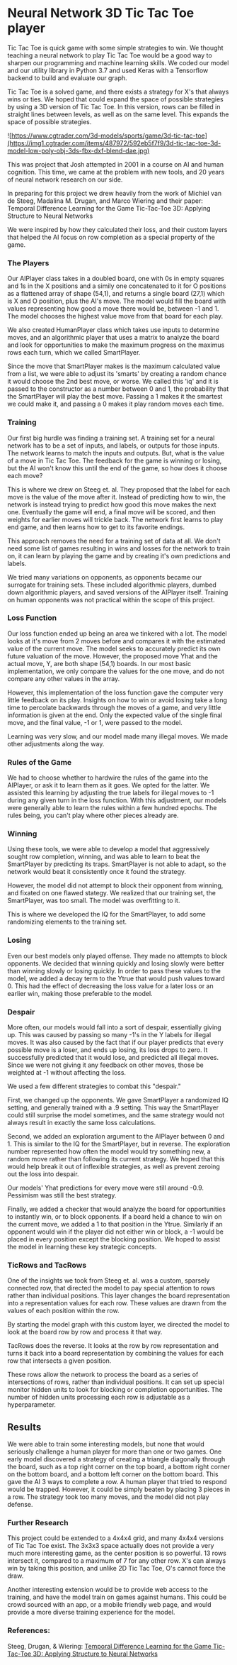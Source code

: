 # Neural Network 3D Tic Tac Toe player

Tic Tac Toe is quick game with some simple strategies to win. We thought teaching a neural network to play Tic Tac Toe would be a good way to sharpen our programming and machine learning skills. We coded our model and our utility library in Python 3.7 and used Keras with a Tensorflow backend to build and evaluate our graph.

Tic Tac Toe is a solved game, and there exists a strategy for X's that always wins or ties. We hoped that could expand the space of possible strategies by using a 3D version of Tic Tac Toe. In this version, rows can be filled in straight lines between levels, as well as on the same level. This expands the space of possible strategies.

![https://www.cgtrader.com/3d-models/sports/game/3d-tic-tac-toe](https://img1.cgtrader.com/items/487972/592eb5f7f9/3d-tic-tac-toe-3d-model-low-poly-obj-3ds-fbx-dxf-blend-dae.jpg)

This was project that Josh attempted in 2001 in a course on AI and human cognition. This time, we came at the problem with new tools, and 20 years of neural network research on our side.

In preparing for this project we drew heavily from the work of Michiel van de Steeg, Madalina M. Drugan, and Marco Wiering and their paper: Temporal Difference Learning for the Game Tic-Tac-Toe 3D: Applying Structure to Neural Networks

We were inspired by how they calculated their loss, and their custom layers that helped the AI focus on row completion as a special property of the game.

### The Players

Our AIPlayer class takes in a doubled board, one with 0s in empty squares and 1s in the X positions and a simily one concatenated to it for O positions as a flattened array of shape (54,1), and returns a single board (27,1) which is X and O position, plus the AI's move. The model would fill the board with values representing how good a move there would be, between -1 and 1. The model chooses the highest value move from that board for each play.

We also created HumanPlayer class which takes use inputs to determine moves, and an algorithmic player that uses a matrix to analyze the board and look for opportunities to make the maximum progress on the maximus rows each turn, which we called SmartPlayer.

Since the move that SmartPlayer makes is the maximum calculated value from a list, we were able to adjust its 'smarts' by creating a random chance it would choose the 2nd best move, or worse. We called this 'iq' and it is passed to the constructor as a number between 0 and 1, the probability that the SmartPlayer will play the best move. Passing a 1 makes it the smartest we could make it, and passing a 0 makes it play random moves each time.

### Training

Our first big hurdle was finding a training set. A training set for a neural network has to be a set of inputs, and labels, or outputs for those inputs. The network learns to match the inputs and outputs. But, what is the value of a move in Tic Tac Toe. The feedback for the game is winning or losing, but the AI won't know this until the end of the game, so how does it choose each move?

This is where we drew on Steeg et. al. They proposed that the label for each move is the value of the move after it. Instead of predicting how to win, the network is instead trying to predict how good this move makes the next one. Eventually the game will end, a final move will be scored, and then weights for earlier moves will trickle back. The network first learns to play end game, and then learns how to get to its favorite endings.

This approach removes the need for a training set of data at all. We don't need some list of games resulting in wins and losses for the network to train on, it can learn by playing the game and by creating it's own predictions and labels.

We tried many variations on opponents, as opponents became our surrogate for training sets. These included algorithmic players, dumbed down algorithmic players, and saved versions of the AIPlayer itself. Training on human opponents was not practical within the scope of this project.

### Loss Function


Our loss function ended up being an area we tinkered with a lot. The model looks at it's move from 2 moves before and compares it with the estimated value of the current move. The model seeks to accurately predict its own future valuation of the move. However, the proposed move Yhat and the actual move, Y, are both shape (54,1) boards. In our most basic implementation, we only compare the values for the one move, and do not compare any other values in the array.

However, this implementation of the loss function gave the computer very little feedback on its play. Insights on how to win or avoid losing take a long time to percolate backwards through the moves of a game, and very little information is given at the end. Only the expected value of the single final move, and the final value, -1 or 1, were passed to the model.

Learning was very slow, and our model made many illegal moves. We made other adjustments along the way.

### Rules of the Game

We had to choose whether to hardwire the rules of the game into the AIPlayer, or ask it to learn them as it goes. We opted for the latter. We assisted this learning by adjusting the true labels for illegal moves to -1 during any given turn in the loss function. With this adjustment, our models were generally able to learn the rules within a few hundred epochs. The rules being, you can't play where other pieces already are.

### Winning

Using these tools, we were able to develop a model that aggressively sought row completion, winning, and was able to learn to beat the SmartPlayer by predicting its traps. SmartPlayer is not able to adapt, so the network would beat it consistently once it found the strategy.

However, the model did not attempt to block their opponent from winning, and fixated on one flawed stategy. We realized that our training set, the SmartPlayer, was too small. The model was overfitting to it.

This is where we developed the IQ for the SmartPlayer, to add some randomizing elements to the training set.

### Losing

Even our best models only played offense. They made no attempts to block opponents. We decided that winning quickly and losing slowly were better than winning slowly or losing quickly. In order to pass these values to the model, we added a decay term to the Ytrue that would push values toward 0. This had the effect of decreasing the loss value for a later loss or an earlier win, making those preferable to the model.

### Despair

More often, our models would fall into a sort of despair, essentially giving up. This was caused by passing so many -1's in the Y labels for illegal moves. It was also caused by the fact that if our player predicts that every possible move is a loser, and ends up losing, its loss drops to zero. It successfully predicted that it would lose, and predicted all illegal moves. Since we were not giving it any feedback on other moves, those be weighted at -1 without affecting the loss.

We used a few different strategies to combat this "despair."

First, we changed up the opponents. We gave SmartPlayer a randomized IQ setting, and generally trained with a .9 setting. This way the SmartPlayer could still surprise the model sometimes, and the same strategy would not always result in exactly the same loss calculations.

Second, we added an exploration argument to the AIPlayer between 0 and 1. This is similar to the IQ for the SmartPlayer, but in reverse. The exploration number represented how often the model would try something new, a random move rather than following its current strategy. We hoped that this would help break it out of inflexible strategies, as well as prevent zeroing out the loss into despair.

Our models' Yhat predictions for every move were still around -0.9. Pessimism was still the best strategy.

Finally, we added a checker that would analyze the board for opportunities to instantly win, or to block opponents. If a board held a chance to win on the current move, we added a 1 to that position in the Ytrue. Similarly if an opponent would win if the player did not either win or block, a -1 would be placed in every position except the blocking position. We hoped to assist the model in learning these key strategic concepts.

### TicRows and TacRows

One of the insights we took from Steeg et. al. was a custom, sparsely connected row, that directed the model to pay special attention to rows rather than individual positions. This layer changes the board representation into a representation values for each row. These values are drawn from the values of each position within the row.

By starting the model graph with this custom layer, we directed the model to look at the board row by row and process it that way.

TacRows does the reverse. It looks at the row by row representation and turns it back into a board representation by combining the values for each row that intersects a given position.

These rows allow the network to process the board as a series of intersections of rows, rather than individual positions. It can set up special monitor hidden units to look for blocking or completion opportunities. The number of hidden units processing each row is adjustable as a hyperparameter.

## Results

We were able to train some interesting models, but none that would seriously challenge a human player for more than one or two games. One early model discovered a strategy of creating a triangle diagonally through the board, such as a top right corner on the top board, a bottom right corner on the bottom board, and a bottom left corner on the bottom board. This gave the AI 3 ways to complete a row. A human player that tried to respond would be trapped. However, it could be simply beaten by placing 3 pieces in a row. The strategy took too many moves, and the model did not play defense.

### Further Research

This project could be extended to a 4x4x4 grid, and many 4x4x4 versions of Tic Tac Toe exist. The 3x3x3 space actually does not provide a very much more interesting game, as the center position is so powerful. 13 rows intersect it, compared to a maximum of 7 for any other row. X's can always win by taking this position, and unlike 2D Tic Tac Toe, O's cannot force the draw.

Another interesting extension would be to provide web access to the training, and have the model train on games against humans. This could be crowd sourced with an app, or a mobile friendly web page, and would provide a more diverse training experience for the model.

### References: 

Steeg, Drugan, & Wiering: [Temporal Difference Learning for the Game Tic-Tac-Toe 3D: Applying Structure to Neural Networks](https://www.ai.rug.nl/~mwiering/GROUP/ARTICLES/TTT3D_FINAL.pdf)

